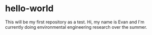 # hello-world
This will be my first repository as a test.
Hi, my name is Evan and I'm currently doing environmental engineering research over the summer.
